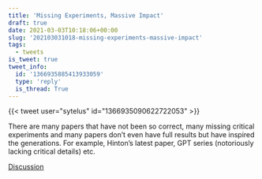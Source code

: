 ```yaml
---
title: 'Missing Experiments, Massive Impact'
draft: true
date: 2021-03-03T10:18:06+00:00
slug: '202103031018-missing-experiments-massive-impact'
tags:
  - tweets
is_tweet: true
tweet_info:
  id: '1366935885413933059'
  type: 'reply'
  is_thread: True
---
```




{{< tweet user="sytelus" id="1366935090622722053" >}}

There are many papers that have not been so correct, many missing critical experiments and many papers don’t even have full results but have inspired the generations. For example, Hinton’s latest paper, GPT series (notoriously lacking critical details) etc.

[Discussion](https://x.com/sytelus/status/1366935885413933059)
